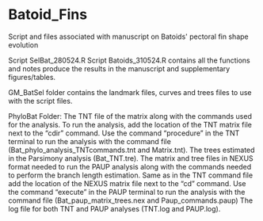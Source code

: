 # Batoid_Fins
Script and files associated with manuscript on Batoids' pectoral fin shape evolution

Script SelBat_280524.R Script Batoids_310524.R contains all the functions and notes produce the results in the manuscript and supplementary figures/tables.

GM_BatSel folder contains the landmark files, curves and trees files to use with the script files.

PhyloBat  Folder:
The TNT file of the matrix along with the commands used for the analysis. To run the analysis, add the location of the TNT matrix file next to the “cdir” command. Use the command “procedure” in the TNT terminal to run the analysis with the command file (Bat_phylo_analysis_TNTcommands.tnt and Matrix.tnt).
The trees estimated in the Parsimony analysis (Bat_TNT.tre).
The matrix and tree files in NEXUS format needed to run the PAUP analysis along with the commands needed to perform the branch length estimation. Same as in the TNT command file add the location of the NEXUS matrix file next to the “cd” command. Use the command “execute” in the PAUP terminal to run the analysis with the command file (Bat_paup_matrix_trees.nex and Paup_commands.paup)
The log file for both TNT and PAUP analyses (TNT.log and PAUP.log).
